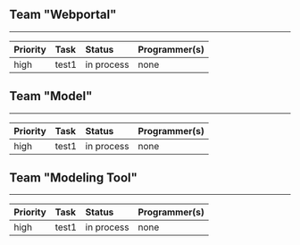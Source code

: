 ## Team "Webportal" ##

---

| **Priority** | **Task** | **Status** | **Programmer(s)** |
|:-------------|:---------|:-----------|:------------------|
| high         | test1    | in process | none              |




## Team "Model" ##

---

| **Priority** | **Task** | **Status** | **Programmer(s)** |
|:-------------|:---------|:-----------|:------------------|
| high         | test1    | in process | none              |




## Team "Modeling Tool" ##

---

| **Priority** | **Task** | **Status** | **Programmer(s)** |
|:-------------|:---------|:-----------|:------------------|
| high         | test1    | in process | none              |